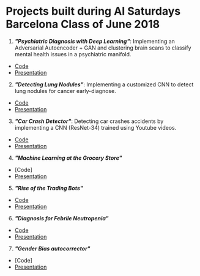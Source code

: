 # Projects built during AI Saturdays Barcelona Class of June 2018

1) ***"Psychiatric Diagnosis with Deep Learning"***: Implementing an Adversarial Autoencoder + GAN and clustering brain scans to classify mental health issues in a psychiatric manifold.

- [Code](https://github.com/danielcanueto/Adversarial_Autoencoder)
- [Presentation](https://docs.google.com/presentation/d/1xLW32VKJGUTr3qLV260KTqUtdLkC5RBqE4B0gQnEKXE/edit?usp=sharing)

2) ***"Detecting Lung Nodules"***: Implementing a customized CNN to detect lung nodules for cancer early-diagnose.

- [Code](https://github.com/razielar/CNN-for-detecting-Lung-Nodules)
- [Presentation](https://docs.google.com/presentation/d/1PyZdkp5nBcxu0K9o9v24XIytZblV8eiiR4H2DZdpe-s/edit?usp=sharing)

3) ***"Car Crash Detector"***: Detecting car crashes accidents by implementing a CNN (ResNet-34) trained using Youtube videos.

- [Code](https://github.com/Giffy/CarCrashDetector)
- [Presentation](https://prezi.com/view/i89oBPp11gvD1BMSYx4i/)

4) ***"Machine Learning at the Grocery Store"***

- [Code]
- [Presentation](https://prezi.com/view/1yRLRKiBkd1GjtLb8msK/)

5) ***"Rise of the Trading Bots"***

- [Code](https://github.com/albertsl/support-resistance_trading-bot)
- [Presentation](https://docs.google.com/presentation/d/1oJwW_q8WV70FynAGSrM2x0jTLQozxu26amMUzX9kAj4/edit?usp=sharing)

6) ***"Diagnosis for Febrile Neutropenia"***

- [Code](https://github.com/Homeralf/febrile-neutropenia)
- [Presentation](https://prezi.com/view/VeC7CFDMiqpA0scugCs0/)

7) ***"Gender Bias autocorrector"***

- [Code]
- [Presentation](https://docs.google.com/presentation/d/1867uXF718_plyk6GQUK62wapely-zMZ9Hbbu8zdov9Y/edit)

